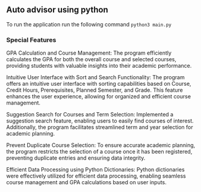 ## Auto advisor using python


To run the application run the following command
`python3 main.py`

### Special Features

GPA Calculation and Course Management:
The program efficiently calculates the GPA for both the overall course and selected courses, providing students with valuable insights into their academic performance.

Intuitive User Interface with Sort and Search Functionality:
The program offers an intuitive user interface with sorting capabilities based on Course, Credit Hours, Prerequisites, Planned Semester, and Grade. This feature enhances the user experience, allowing for organized and efficient course management.

Suggestion Search for Courses and Term Selection:
Implemented a suggestion search feature, enabling users to easily find courses of interest. Additionally, the program facilitates streamlined term and year selection for academic planning.

Prevent Duplicate Course Selection:
To ensure accurate academic planning, the program restricts the selection of a course once it has been registered, preventing duplicate entries and ensuring data integrity.

Efficient Data Processing using Python Dictionaries:
Python dictionaries were effectively utilized for efficient data processing, enabling seamless course management and GPA calculations based on user inputs.
